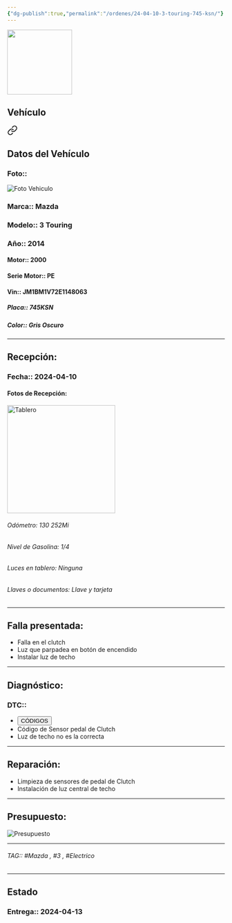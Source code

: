 ```yaml
---
{"dg-publish":true,"permalink":"/ordenes/24-04-10-3-touring-745-ksn/"}
---
```


<img src="https://lh3.googleusercontent.com/d/137fl3TIZ0-PU8b-Pt0bsjclwHub_u78G" width="150">

## Vehículo

<div class="transclusion internal-embed is-loaded"><a class="markdown-embed-link" href="/vehiculos/mazda/3-touring-745-ksn/#datos-del-vehiculo" aria-label="Open link"><svg xmlns="http://www.w3.org/2000/svg" width="24" height="24" viewBox="0 0 24 24" fill="none" stroke="currentColor" stroke-width="2" stroke-linecap="round" stroke-linejoin="round" class="svg-icon lucide-link"><path d="M10 13a5 5 0 0 0 7.54.54l3-3a5 5 0 0 0-7.07-7.07l-1.72 1.71"></path><path d="M14 11a5 5 0 0 0-7.54-.54l-3 3a5 5 0 0 0 7.07 7.07l1.71-1.71"></path></svg></a><div class="markdown-embed">



## Datos del Vehículo 
### Foto:: 
<img src="https://lh3.googleusercontent.com/d/1PjpwYZpwZUjwNkVN4jyhDnfSnik8j1FP" Alt="Foto Vehiculo">

### Marca:: Mazda
### Modelo:: 3 Touring 
### Año:: 2014
#### Motor:: 2000
#### Serie Motor:: PE
#### Vin:: JM1BM1V72E1148063
##### Placa:: 745KSN
##### Color:: Gris Oscuro
---


</div></div>


## Recepción:
### Fecha:: 2024-04-10
#### Fotos de Recepción: 
<img src="https://lh3.googleusercontent.com/d/1Pg-mSvGotEe2u33BmdPxOPwatBgCiHz-" width="250" Alt="Tablero">

###### Odómetro: 130 252Mi
###### Nivel de Gasolina: 1/4
###### Luces en tablero: Ninguna
###### Llaves o documentos: Llave y tarjeta 

---

## Falla presentada:
- Falla en el clutch 
- Luz que parpadea en botón de encendido 
- Instalar luz de techo 


---

## Diagnóstico:
### DTC:: 

- <a href="https://usait.x431.com/Home/Report/reportDetail/diagnose_record_id/29d9f979geKwTdAEoGnROMoGOM/report_type/D/l/es/timezone/-6"><button class="btn success">CÓDIGOS</button></a>
- Código de Sensor pedal de Clutch
- Luz de techo no es la correcta 

---
## Reparación:
- Limpieza de sensores de pedal de Clutch 
- Instalación de luz central de techo 

---

## Presupuesto:

<img src="https://lh3.googleusercontent.com/d/" Alt="Presupuesto">

---

###### TAG:: #Mazda , #3 , #Electrico 

---

## Estado

### Entrega:: 2024-04-13


